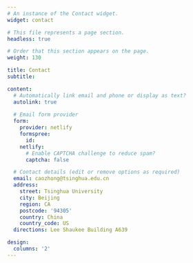 ```yaml
---
# An instance of the Contact widget.
widget: contact

# This file represents a page section.
headless: true

# Order that this section appears on the page.
weight: 130

title: Contact
subtitle:

content:
  # Automatically link email and phone or display as text?
  autolink: true
  
  # Email form provider
  form:
    provider: netlify
    formspree:
      id:
    netlify:
      # Enable CAPTCHA challenge to reduce spam?
      captcha: false

  # Contact details (edit or remove options as required)
  email: caozhong@tsinghua.edu.cn
  address:
    street: Tsinghua University
    city: Beijing
    region: CA
    postcode: '94305'
    country: China
    country_code: US
  directions: Lee Shaukee Building A639

design:
  columns: '2'
---
```

